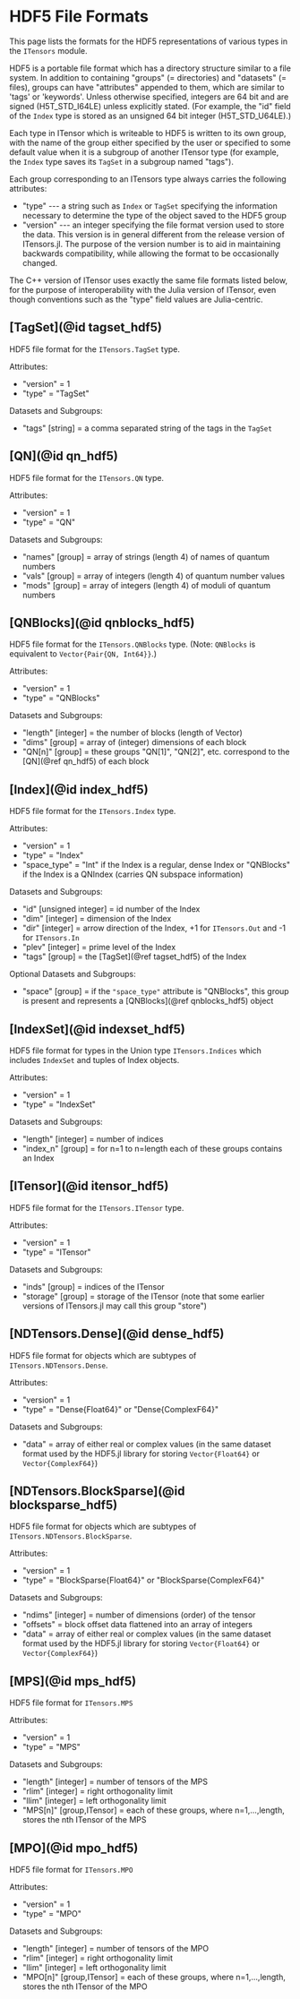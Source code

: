 # HDF5 File Formats

This page lists the formats for the HDF5 representations of
various types in the `ITensors` module.

HDF5 is a portable file format which has a directory structure similar
to a file system. In addition to containing "groups" (= directories)
and "datasets" (= files), groups can have "attributes"
appended to them, which are similar to 'tags' or 'keywords'.
Unless otherwise specified, integers are 64 bit and are signed
(H5T\_STD\_I64LE) unless explicitly stated. (For example, the "id"
field of the `Index` type is stored as an unsigned 64 bit integer
(H5T\_STD\_U64LE).)

Each type in ITensor which is writeable to HDF5 is written
to its own group, with the name of the group either specified
by the user or specified to some default value when it is
a subgroup of another ITensor type (for example, the `Index`
type saves its `TagSet` in a subgroup named "tags").

Each group corresponding to an ITensors type always carries
the following attributes:
* "type" --- a string such as `Index` or `TagSet` specifying the information
  necessary to determine the type of the object saved to the HDF5 group
* "version" --- an integer specifying the file format version used to
  store the data. This version is in general different from the release
  version of ITensors.jl. The purpose of the version number is to aid
  in maintaining backwards compatibility, while allowing the format
  to be occasionally changed.

The C++ version of ITensor uses exactly the same file formats listed below,
for the purpose of interoperability with the Julia version of ITensor,
even though conventions such as the "type" field values are Julia-centric.


## [TagSet](@id tagset_hdf5)

HDF5 file format for the `ITensors.TagSet` type.

Attributes:
* "version" = 1
* "type" = "TagSet"

Datasets and Subgroups:
* "tags" [string] = a comma separated string of the tags in the `TagSet`


## [QN](@id qn_hdf5)

HDF5 file format for the `ITensors.QN` type.

Attributes:
* "version" = 1
* "type" = "QN"

Datasets and Subgroups:
* "names" [group] = array of strings (length 4) of names of quantum numbers
* "vals" [group] = array of integers (length 4) of quantum number values
* "mods" [group] = array of integers (length 4) of moduli of quantum numbers


## [QNBlocks](@id qnblocks_hdf5)

HDF5 file format for the `ITensors.QNBlocks` type.
(Note: `QNBlocks` is equivalent to `Vector{Pair{QN, Int64}}`.)

Attributes:
* "version" = 1
* "type" = "QNBlocks"

Datasets and Subgroups:
* "length" [integer] = the number of blocks (length of Vector)
* "dims" [group] = array of (integer) dimensions of each block
* "QN[n]" [group] = these groups "QN[1]", "QN[2]", etc.
  correspond to the [QN](@ref qn_hdf5) of each block


## [Index](@id index_hdf5)

HDF5 file format for the `ITensors.Index` type.

Attributes:
* "version" = 1
* "type" = "Index"
* "space_type" = "Int" if the Index is a regular, dense Index or "QNBlocks" if the Index
  is a QNIndex (carries QN subspace information)

Datasets and Subgroups:
* "id" [unsigned integer] = id number of the Index
* "dim" [integer] = dimension of the Index
* "dir" [integer] = arrow direction of the Index, +1 for `ITensors.Out` and -1 for `ITensors.In`
* "plev" [integer] = prime level of the Index
* "tags" [group] = the [TagSet](@ref tagset_hdf5) of the Index

Optional Datasets and Subgroups:
* "space" [group] = if the `"space_type"` attribute is "QNBlocks", this group
  is present and represents a [QNBlocks](@ref qnblocks_hdf5) object



## [IndexSet](@id indexset_hdf5)

HDF5 file format for types in the Union type `ITensors.Indices`
which includes `IndexSet` and tuples of Index objects.

Attributes:
* "version" = 1
* "type" = "IndexSet"

Datasets and Subgroups:
* "length" [integer] = number of indices
* "index_n" [group] = for n=1 to n=length each of these groups contains an Index


## [ITensor](@id itensor_hdf5)

HDF5 file format for the `ITensors.ITensor` type.

Attributes:
* "version" = 1
* "type" = "ITensor"

Datasets and Subgroups:
* "inds" [group] = indices of the ITensor
* "storage" [group] = storage of the ITensor
  (note that some earlier versions of ITensors.jl may call this group "store")


## [NDTensors.Dense](@id dense_hdf5)

HDF5 file format for objects which are subtypes of `ITensors.NDTensors.Dense`.

Attributes:
* "version" = 1
* "type" = "Dense{Float64}" or "Dense{ComplexF64}"

Datasets and Subgroups:
* "data" = array of either real or complex values (in the same dataset format used
  by the HDF5.jl library for storing `Vector{Float64}` or `Vector{ComplexF64}`)


## [NDTensors.BlockSparse](@id blocksparse_hdf5)

HDF5 file format for objects which are subtypes of `ITensors.NDTensors.BlockSparse`.

Attributes:
* "version" = 1
* "type" = "BlockSparse{Float64}" or "BlockSparse{ComplexF64}"

Datasets and Subgroups:
* "ndims" [integer] = number of dimensions (order) of the tensor
* "offsets" = block offset data flattened into an array of integers
* "data" = array of either real or complex values (in the same dataset format used
  by the HDF5.jl library for storing `Vector{Float64}` or `Vector{ComplexF64}`)


## [MPS](@id mps_hdf5)

HDF5 file format for `ITensors.MPS`

Attributes:
* "version" = 1
* "type" = "MPS"

Datasets and Subgroups:
* "length" [integer] = number of tensors of the MPS
* "rlim" [integer] = right orthogonality limit
* "llim" [integer] = left orthogonality limit
* "MPS[n]" [group,ITensor] = each of these groups, where n=1,...,length, stores the nth ITensor of the MPS


## [MPO](@id mpo_hdf5)

HDF5 file format for `ITensors.MPO`

Attributes:
* "version" = 1
* "type" = "MPO"

Datasets and Subgroups:
* "length" [integer] = number of tensors of the MPO
* "rlim" [integer] = right orthogonality limit
* "llim" [integer] = left orthogonality limit
* "MPO[n]" [group,ITensor] = each of these groups, where n=1,...,length, stores the nth ITensor of the MPO



